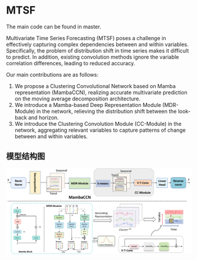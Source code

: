# MTSF

The main code can be found in master.

Multivariate Time Series Forecasting (MTSF) poses a challenge in effectively capturing complex dependencies between and within variables. Specifically, the problem of distribution shift in time series makes it difficult to predict. In addition, existing convolution methods ignore the variable correlation differences, leading to reduced accuracy.

Our main contributions are as follows:

1. We propose a Clustering Convolutional Network based on Mamba representation (MambaCCN), realizing accurate multivariate prediction on the moving average decomposition architecture.
2. We introduce a Mamba-based Deep Representation Module (MDR-Module) in the network, relieving the distribution shift between the look-back and horizon.
3. We introduce the Clustering Convolution Module (CC-Module) in the network, aggregating relevant variables to capture patterns of change between and within variables.

## 模型结构图
![image](https://github.com/frfggv/MTSF/blob/master/pictures/MambaCCN2.png)
